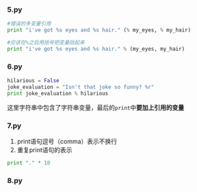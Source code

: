 ### 5.py

```python
#错误的多变量引用
print "i've got %s eyes and %s hair." (% my_eyes, % my_hair)

#应该在%之后用括号把变量括起来
print "i've got %s eyes and %s hair." % (my_eyes, my_hair)
```

### 6.py

```python
hilarious = False
joke_evaluation = "Isn't that joke so funny? %r"
print joke_evaluation % hilarious
```
这里字符串中包含了字符串变量，最后的`print`中**要加上引用的变量**

### 7.py
1. print语句逗号（comma）表示不换行
2. 重复print语句的表示
```python
print "." * 10
```

### 8.py
